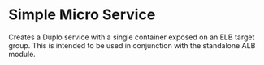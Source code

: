 # Simple Micro Service  

Creates a Duplo service with a single container exposed on an ELB target group. This is intended to be used in conjunction with the standalone ALB module.  